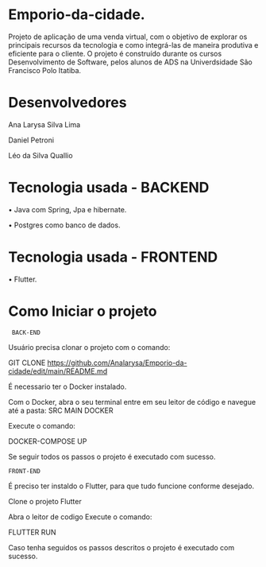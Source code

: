 # Emporio-da-cidade.
Projeto de aplicação de uma venda virtual, com o objetivo de explorar os principais recursos da tecnologia e como integrá-las de maneira produtiva e eficiente para o cliente. O projeto é construído durante os cursos Desenvolvimento de Software, pelos alunos de ADS na Univerdsidade São Francisco Polo Itatiba.

# Desenvolvedores

Ana Larysa Silva Lima

Daniel Petroni

Léo da Silva Quallio
  
# Tecnologia usada - BACKEND
• Java com Spring, Jpa e hibernate.

• Postgres como banco de dados. 

# Tecnologia usada - FRONTEND
• Flutter.


# Como Iniciar o projeto 

     BACK-END

Usuário precisa clonar o projeto com o comando:

GIT CLONE https://github.com/Analarysa/Emporio-da-cidade/edit/main/README.md

É necessario ter o Docker instalado.

Com o Docker, abra o seu terminal entre em seu leitor de código e navegue até a pasta:
SRC MAIN DOCKER

Execute o comando:

DOCKER-COMPOSE UP

Se seguir todos os passos o projeto é executado com sucesso.

    FRONT-END

É preciso ter instaldo o Flutter, para que tudo funcione conforme desejado.

Clone o projeto Flutter

Abra o leitor de codigo
Execute o comando:

FLUTTER RUN

Caso tenha seguidos os passos descritos o projeto é executado com sucesso.
